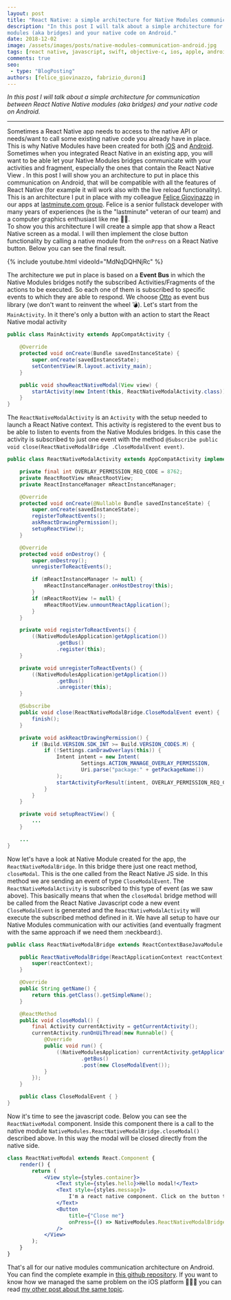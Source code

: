 ```yaml
---
layout: post
title: "React Native: a simple architecture for Native Modules communication with your Activities and Fragments on Android"
description: "In this post I will talk about a simple architecture for communication between React Native Native 
modules (aka bridges) and your native code on Android."
date: 2018-12-02
image: /assets/images/posts/native-modules-communication-android.jpg
tags: [react native, javascript, swift, objective-c, ios, apple, android, java, mobile application development]
comments: true
seo:
 - type: "BlogPosting"
authors: [felice_giovinazzo, fabrizio_duroni]
---
```


*In this post I will talk about a simple architecture for communication between React Native Native 
 modules (aka bridges) and your native code on Android.*

---

Sometimes a React Native app needs to access to the native API or needs/want to call some existing native code you 
already have in place. This is why Native Modules have been created for 
both [iOS](https://facebook.github.io/react-native/docs/native-modules-ios) and [Android](https://facebook.github.io/react-native/docs/native-modules-android).    
Sometimes when you integrated React Native in an existing app, you will want to be able let your Native 
Modules bridges communicate with your activities and fragment, especially the ones that contain the React Native View
. In this post I will show you an architecture to put in place this communication on Android, that will be compatible 
with all the features of React Native (for example it will work also with the live reload functionality).
This is an architecture I put in place with my colleague [Felice Giovinazzo](https://www.linkedin.com/in/felice-giovinazzo-17277b55/) 
in our apps at [lastminute.com group](https://lmgroup.lastminute.com/ "lastminute.com").
 Felice is a senior fullstack developer with many years of experiences (he is the "lastminute" veteran of our team) 
 and a computer graphics enthusiast like me :revolving_hearts::sparkling_heart:.  
To show you this architecture I will create a simple app that show a React Native screen as a modal. I will then 
implement the close button functionality by calling a native module from the `onPress` on a React Native button.
Below you can see the final result.

{% include youtube.html videoId="MdNqDQHNjRc" %}

The architecture we put in place is based on a **Event Bus** in which the Native Modules bridges notify the subscribed 
Activities/Fragments of the actions to be executed. So each one of them is subscribed to specific events to which they
 are able to respond. 
 We choose [Otto](https://square.github.io/otto/) as event bus library (we don't want to reinvent the wheel :bomb:). 
Let's start from the `MainActivity`. In it there's only a button with an action to start the React Native modal activity

```java
public class MainActivity extends AppCompatActivity {

    @Override
    protected void onCreate(Bundle savedInstanceState) {
        super.onCreate(savedInstanceState);
        setContentView(R.layout.activity_main);
    }

    public void showReactNativeModal(View view) {
        startActivity(new Intent(this, ReactNativeModalActivity.class));
    }
}
```

The `ReactNativeModalActivity` is an `Activity` with the setup needed to launch a React Native context. This activity 
is registered to the event bus to be able to listen to events from the Native Modules bridges. In this case 
the activity is subscribed to just one event with the method `@Subscribe public void close(ReactNativeModalBridge
.CloseModalEvent event)`.

```java
public class ReactNativeModalActivity extends AppCompatActivity implements DefaultHardwareBackBtnHandler {

    private final int OVERLAY_PERMISSION_REQ_CODE = 8762;
    private ReactRootView mReactRootView;
    private ReactInstanceManager mReactInstanceManager;

    @Override
    protected void onCreate(@Nullable Bundle savedInstanceState) {
        super.onCreate(savedInstanceState);
        registerToReactEvents();
        askReactDrawingPermission();
        setupReactView();
    }

    @Override
    protected void onDestroy() {
        super.onDestroy();
        unregisterToReactEvents();

        if (mReactInstanceManager != null) {
            mReactInstanceManager.onHostDestroy(this);
        }
        if (mReactRootView != null) {
            mReactRootView.unmountReactApplication();
        }
    }

    private void registerToReactEvents() {
        ((NativeModulesApplication)getApplication())
                .getBus()
                .register(this);
    }

    private void unregisterToReactEvents() {
        ((NativeModulesApplication)getApplication())
                .getBus()
                .unregister(this);
    }

    @Subscribe
    public void close(ReactNativeModalBridge.CloseModalEvent event) {
        finish();
    }

    private void askReactDrawingPermission() {
        if (Build.VERSION.SDK_INT >= Build.VERSION_CODES.M) {
            if (!Settings.canDrawOverlays(this)) {
                Intent intent = new Intent(
                        Settings.ACTION_MANAGE_OVERLAY_PERMISSION,
                        Uri.parse("package:" + getPackageName())
                );
                startActivityForResult(intent, OVERLAY_PERMISSION_REQ_CODE);
            }
        }
    }

    private void setupReactView() {
        ...
    }

    ...
}

```

Now let's have a look at Native Module created for the app, the `ReactNativeModalBridge`. In this bridge there just 
one react method, `closeModal`. This is the one called from the React Native JS side. In this method we are sending 
an event of type `CloseModalEvent`. The `ReactNativeModalActivity` is subscribed to this type of event (as we saw 
above). This basically means that when the `closeModal` bridge method will be called from the React Native Javascript 
code a new event `CloseModalEvent` is generated and the `ReactNativeModalActivity` will execute the subscribed method defined in 
it. We have all setup to have our Native Modules communication with our activities (and eventually fragment with the 
same approach if we need them :neckbeard:).

```java
public class ReactNativeModalBridge extends ReactContextBaseJavaModule {

    public ReactNativeModalBridge(ReactApplicationContext reactContext) {
        super(reactContext);
    }

    @Override
    public String getName() {
        return this.getClass().getSimpleName();
    }

    @ReactMethod
    public void closeModal() {
        final Activity currentActivity = getCurrentActivity();
        currentActivity.runOnUiThread(new Runnable() {
            @Override
            public void run() {
                ((NativeModulesApplication) currentActivity.getApplication())
                        .getBus()
                        .post(new CloseModalEvent());
            }
        });
    }

    public class CloseModalEvent { }
}
``` 

Now it's time to see the javascript code. Below you can see the `ReactNativeModal` component. Inside this component there is a call 
to the native module `NativeModules.ReactNativeModalBridge.closeModal()` described above. In this way the modal will 
be closed directly from the native side.

```jsx
class ReactNativeModal extends React.Component {
    render() {
        return (
            <View style={styles.container}>
                <Text style={styles.hello}>Hello modal!</Text>
                <Text style={styles.message}>
                    I'm a react native component. Click on the button to close me using native function.
                </Text>
                <Button
                    title={"Close me"}
                    onPress={() => NativeModules.ReactNativeModalBridge.closeModal()}
                />
            </View>
        );
    }
}
``` 
 
That's all for our native modules communication architecture on Android. You can find the complete example in [this github repository](https://github.com/chicio/React-Native-Native-Modules-Communication). If you want to know how we managed the same problem on the iOS platform :apple::iphone::heartbeat: you can read [my other post about the same topic](/2018/12/03/react-native-modules-bridge-communication-uiviewcontroller-ios.html).
